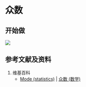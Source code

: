 # 众数

## 开始做

![](/images/统计/基本概念/众数/1a.jpg)

## 参考文献及资料

1. 维基百科
	- [Mode (statistics)](https://en.wikipedia.org/wiki/Mode_(statistics)) | [众数 (数学)](https://zh.wikipedia.org/wiki/众数_(数学)) 